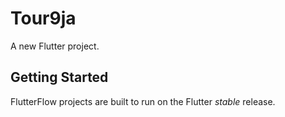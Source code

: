 # Tour9ja

A new Flutter project.

## Getting Started

FlutterFlow projects are built to run on the Flutter _stable_ release.
